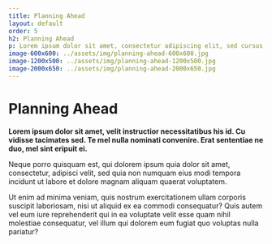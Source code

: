 ```yaml
---
title: Planning Ahead
layout: default
order: 5
h2: Planning Ahead
p: Lorem ipsum dolor sit amet, consectetur adipiscing elit, sed cursus nunc quis vehicula tempor.
image-600x600: ../assets/img/planning-ahead-600x600.jpg
image-1200x500: ../assets/img/planning-ahead-1200x500.jpg
image-2000x650: ../assets/img/planning-ahead-2000x650.jpg
---
```


<h1>Planning Ahead</h1>
<p><strong>Lorem ipsum dolor sit amet, velit instructior necessitatibus his id. Cu vidisse tacimates sed. Te mel nulla nominati convenire. Erat sententiae ne duo, mel sint eripuit ei.</strong></p>
<p>Neque porro quisquam est, qui dolorem ipsum quia dolor sit amet, consectetur, adipisci velit, sed quia non numquam eius modi tempora incidunt ut labore et dolore magnam aliquam quaerat voluptatem.</p>
<p>Ut enim ad minima veniam, quis nostrum exercitationem ullam corporis suscipit laboriosam, nisi ut aliquid ex ea commodi consequatur? Quis autem vel eum iure reprehenderit qui in ea voluptate velit esse quam nihil molestiae consequatur, vel illum qui dolorem eum fugiat quo voluptas nulla pariatur?</p>
